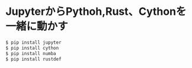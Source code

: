 # JupyterからPythoh,Rust、Cythonを一緒に動かす

``` bash
$ pip install jupyter
$ pip install cython
$ pip install numba
$ pip install rustdef
```
